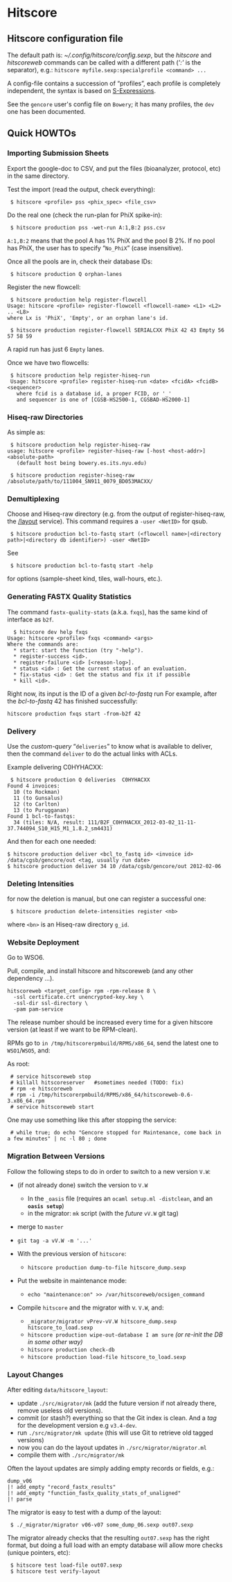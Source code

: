 # Hitscore

## Hitscore configuration file

The default path is: *\~/.config/hitscore/config.sexp*, but the
*hitscore* and *hitscoreweb* commands can be called with a different
path (*':'* is the separator), e.g.:
`hitscore myfile.sexp:specialprofile <command> ...`

A config-file contains a succession of “profiles”, each profile is completely
independent, the syntax is based on 
[S-Expressions](http://en.wikipedia.org/wiki/S-expression).

See the `gencore` user's config file on `Bowery`; it has many profiles, the
`dev` one has been documented.

## Quick HOWTOs

### Importing Submission Sheets

Export the google-doc to CSV, and put the files (bioanalyzer, protocol, etc) in
the same directory.

Test the import (read the output, check everything):

     $ hitscore <profile> pss <phix_spec> <file_csv>

Do the real one (check the run-plan for PhiX spike-in):

     $ hitscore production pss -wet-run A:1,B:2 pss.csv

`A:1,B:2` means that the pool A has 1% PhiX and the pool B 2%. If no
pool has PhiX, the user has to specify “`No_PhiX`” (case insensitive).

Once all the pools are in, check their database IDs:

     $ hitscore production Q orphan-lanes

Register the new flowcell:

     $ hitscore production help register-flowcell
    Usage: hitscore <profile> register-flowcell <flowcell-name> <L1> <L2> .. <L8>
    where Lx is 'PhiX', 'Empty', or an orphan lane's id.

     $ hitscore production register-flowcell SERIALCXX PhiX 42 43 Empty 56 57 58 59

A rapid run has just 6 `Empty` lanes.

Once we have two flowcells:

     $ hitscore production help register-hiseq-run
     Usage: hitscore <profile> register-hiseq-run <date> <fcidA> <fcidB> <sequencer>
       where fcid is a database id, a proper FCID, or '_'
       and sequencer is one of [CGSB-HS2500-1, CGSBAD-HS2000-1]

### Hiseq-raw Directories

As simple as:

     $ hitscore production help register-hiseq-raw
    usage: hitscore <profile> register-hiseq-raw [-host <host-addr>] <absolute-path>
       (default host being bowery.es.its.nyu.edu)

     $ hitscore production register-hiseq-raw /absolute/path/to/111004_SN911_0079_BD053MACXX/


### Demultiplexing

Choose and Hiseq-raw directory (e.g. from the output of
register-hiseq-raw, the
[/layout](https://gencore.bio.nyu.edu/layout?type=hiseq_raw)
service).
This command requires a `-user <NetID>` for qsub.

     $ hitscore production bcl-to-fastq start (<flowcell name>|<directory path>|<directory db identifier>) -user <NetID>

See

     $ hitscore production bcl-to-fastq start -help

for options (sample-sheet kind, tiles, wall-hours, etc.).


### Generating FASTX Quality Statistics

The command `fastx-quality-stats` (a.k.a. `fxqs`), has the same kind of
interface as `b2f`.

      $ hitscore dev help fxqs
    Usage: hitscore <profile> fxqs <command> <args>
    Where the commands are:
      * start: start the function (try "-help").
      * register-success <id>.
      * register-failure <id> [<reason-log>].
      * status <id> : Get the current status of an evaluation.
      * fix-status <id> : Get the status and fix it if possible
      * kill <id>.

Right now, its input is the ID of a given *bcl-to-fastq* run For
example, after the *bcl-to-fastq* 42 has finished successfully:

    hitscore production fxqs start -from-b2f 42


### Delivery

Use the *custom-query* “`deliveries`” to know what is available to
deliver, then the command `deliver` to do the actual links with ACLs.

Example delivering C0HYHACXX:

     $ hitscore production Q deliveries  C0HYHACXX
    Found 4 invoices:
      10 (to Rockman)
      11 (to Gunsalus)
      12 (to Carlton)
      13 (to Purugganan)
    Found 1 bcl-to-fastqs:
      34 (tiles: N/A, result: 111/B2F_C0HYHACXX_2012-03-02_11-11-37.744094_S10_H15_M1_1.8.2_sm4431)

And then for each one needed:

    $ hitscore production deliver <bcl_to_fastq id> <invoice id> /data/cgsb/gencore/out <tag, usually run date>
    $ hitscore production deliver 34 10 /data/cgsb/gencore/out 2012-02-06


### Deleting Intensities

for now the deletion is manual, but one can register a successful one:

     $ hitscore production delete-intensities register <nb>

where `<bn>` is an Hiseq-raw directory `g_id`.

### Website Deployment

Go to WSO6.

Pull, compile, and install hitscore and hitscoreweb (and any other
dependency …).

    hitscoreweb <target_config> rpm -rpm-release 8 \
      -ssl certificate.crt unencrypted-key.key \
      -ssl-dir ssl-directory \
      -pam pam-service

The release number should be increased every time for a given hitscore
version (at least if we want to be RPM-clean).

RPMs go to `in /tmp/hitscorerpmbuild/RPMS/x86_64`, send the latest one
to `WSO1`/`WSO5`, and:

As root:

     # service hitscoreweb stop
     # killall hitscoreserver   #sometimes needed (TODO: fix)
     # rpm -e hitscoreweb
     # rpm -i /tmp/hitscorerpmbuild/RPMS/x86_64/hitscoreweb-0.6-3.x86_64.rpm
     # service hitscoreweb start

One may use something like this after stopping the service:

     # while true; do echo "Gencore stopped for Maintenance, come back in a few minutes" | nc -l 80 ; done


### Migration Between Versions

Follow the following steps to do in order to switch to a new version
`V.W`:

-   (if not already done) switch the version to `V.W`
    -   In the `_oasis` file (requires an `ocaml setup.ml -distclean`,
        and an **`oasis setup`**)
    -   in the migrator: `mk` script (with the *future* `vV.W` git tag)

-   merge to `master`
-   `git tag -a vV.W -m '...'`
-   With the previous version of `hitscore`:
    -   `hitscore production dump-to-file hitscore_dump.sexp`

- Put the website in maintenance mode:
    -  `echo "maintenance:on" >> /var/hitscoreweb/ocsigen_command`

-   Compile `hitscore` and the migrator with v. `V.W`, and:
    -   `_migrator/migrator vPrev-vV.W hitscore_dump.sexp hitscore_to_load.sexp`
    -   `hitscore production wipe-out-database I am sure` *(or re-init
        the DB in some other way)*
    -   `hitscore production check-db`
    -   `hitscore production load-file hitscore_to_load.sexp`

### Layout Changes

After editing `data/hitscore_layout`:

- update `./src/migrator/mk` (add the future version if not already
  there, remove useless old versions).
- commit (or stash?) everything so that the Git index is clean. And a
  *tag* for the development version e.g `v3.4-dev`.
- run `./src/migrator/mk update` (this will use Git to retrieve old
  tagged versions)
- now you can do the layout updates in `./src/migrator/migrator.ml`
- compile them with `./src/migrator/mk`

Often the layout updates are simply adding empty records or fields, e.g.:

```
dump_v06
|! add_empty "record_fastx_results"
|! add_empty "function_fastx_quality_stats_of_unaligned"
|! parse
```

The migrator is easy to test with a dump of the layout:

```
 $ ./_migrator/migrator v06-v07 some_dump_06.sexp out07.sexp
```

The migrator already checks that the resulting `out07.sexp` has the
right format, but doing a full load with an empty database will allow more
checks (unique pointers, etc):

```
 $ hitscore test load-file out07.sexp
 $ hitscore test verify-layout
```

